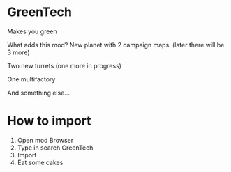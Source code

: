 # GreenTech
Makes you green

What adds this mod?
New planet with 2 campaign maps. (later there will be 3 more)

Two new turrets (one more in progress)

One multifactory

And something else...

# How to import
1) Open mod Browser
2) Type in search GreenTech
3) Import
4) Eat some cakes